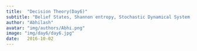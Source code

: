 ```yaml
---
title:  "Decision Theory(Day6)"
subtitle: "Belief States, Shannon entropy, Stochastic Dynamical System, Markovian system, MDP, POMDP"
author: "Abhilash"
avatar: "img/authors/Abhi.png"
image: "img/day6/day6.jpg"
date:   2016-10-02
---
```


